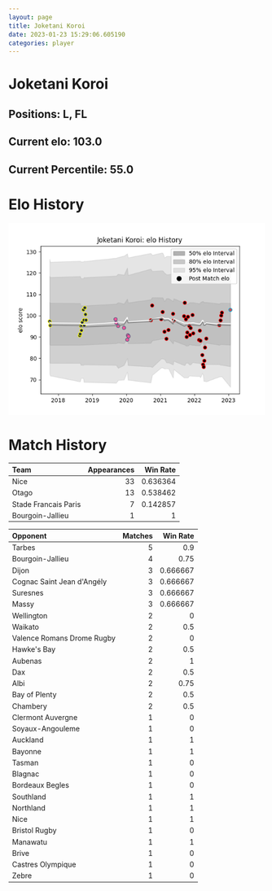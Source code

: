 ```yaml
---  
layout: page  
title: Joketani Koroi  
date: 2023-01-23 15:29:06.605190  
categories: player  
---
```

# Joketani Koroi

## Positions: L, FL

## Current elo: 103.0

## Current Percentile: 55.0

# Elo History


![elo history](history_JoketaniKoroi.png)
# Match History


| Team                 |   Appearances |   Win Rate |
|:---------------------|--------------:|-----------:|
| Nice                 |            33 |   0.636364 |
| Otago                |            13 |   0.538462 |
| Stade Francais Paris |             7 |   0.142857 |
| Bourgoin-Jallieu     |             1 |   1        |

| Opponent                   |   Matches |   Win Rate |
|:---------------------------|----------:|-----------:|
| Tarbes                     |         5 |   0.9      |
| Bourgoin-Jallieu           |         4 |   0.75     |
| Dijon                      |         3 |   0.666667 |
| Cognac Saint Jean d'Angély |         3 |   0.666667 |
| Suresnes                   |         3 |   0.666667 |
| Massy                      |         3 |   0.666667 |
| Wellington                 |         2 |   0        |
| Waikato                    |         2 |   0.5      |
| Valence Romans Drome Rugby |         2 |   0        |
| Hawke's Bay                |         2 |   0.5      |
| Aubenas                    |         2 |   1        |
| Dax                        |         2 |   0.5      |
| Albi                       |         2 |   0.75     |
| Bay of Plenty              |         2 |   0.5      |
| Chambery                   |         2 |   0.5      |
| Clermont Auvergne          |         1 |   0        |
| Soyaux-Angouleme           |         1 |   0        |
| Auckland                   |         1 |   1        |
| Bayonne                    |         1 |   1        |
| Tasman                     |         1 |   0        |
| Blagnac                    |         1 |   0        |
| Bordeaux Begles            |         1 |   0        |
| Southland                  |         1 |   1        |
| Northland                  |         1 |   1        |
| Nice                       |         1 |   1        |
| Bristol Rugby              |         1 |   0        |
| Manawatu                   |         1 |   1        |
| Brive                      |         1 |   0        |
| Castres Olympique          |         1 |   0        |
| Zebre                      |         1 |   0        |